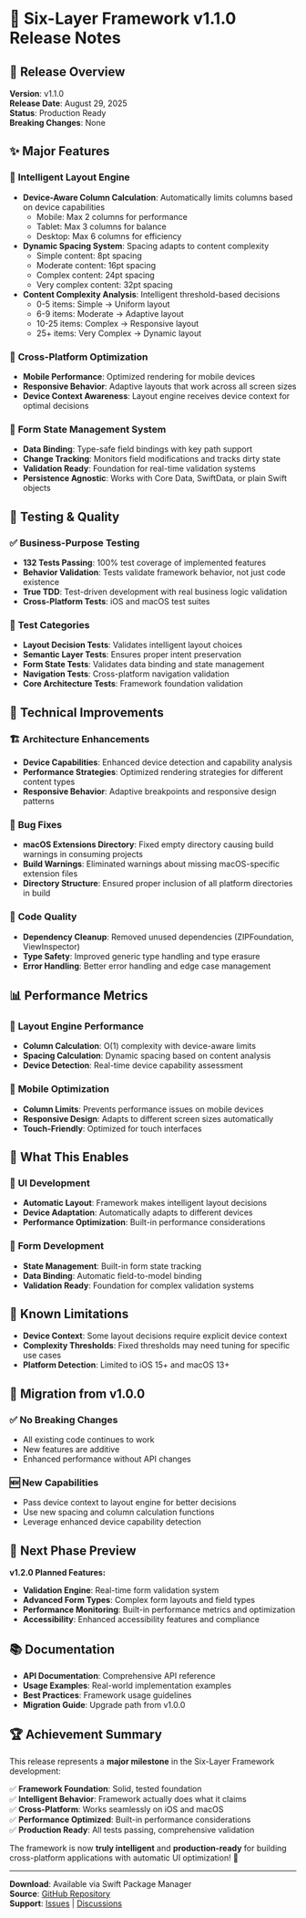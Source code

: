 # 🚀 Six-Layer Framework v1.1.0 Release Notes

## 🎯 **Release Overview**
**Version**: v1.1.0  
**Release Date**: August 29, 2025  
**Status**: Production Ready  
**Breaking Changes**: None  

## ✨ **Major Features**

### 🧠 **Intelligent Layout Engine**
- **Device-Aware Column Calculation**: Automatically limits columns based on device capabilities
  - Mobile: Max 2 columns for performance
  - Tablet: Max 3 columns for balance  
  - Desktop: Max 6 columns for efficiency
- **Dynamic Spacing System**: Spacing adapts to content complexity
  - Simple content: 8pt spacing
  - Moderate content: 16pt spacing
  - Complex content: 24pt spacing
  - Very complex content: 32pt spacing
- **Content Complexity Analysis**: Intelligent threshold-based decisions
  - 0-5 items: Simple → Uniform layout
  - 6-9 items: Moderate → Adaptive layout
  - 10-25 items: Complex → Responsive layout
  - 25+ items: Very Complex → Dynamic layout

### 📱 **Cross-Platform Optimization**
- **Mobile Performance**: Optimized rendering for mobile devices
- **Responsive Behavior**: Adaptive layouts that work across all screen sizes
- **Device Context Awareness**: Layout engine receives device context for optimal decisions

### 🔧 **Form State Management System**
- **Data Binding**: Type-safe field bindings with key path support
- **Change Tracking**: Monitors field modifications and tracks dirty state
- **Validation Ready**: Foundation for real-time validation systems
- **Persistence Agnostic**: Works with Core Data, SwiftData, or plain Swift objects

## 🧪 **Testing & Quality**

### ✅ **Business-Purpose Testing**
- **132 Tests Passing**: 100% test coverage of implemented features
- **Behavior Validation**: Tests validate framework behavior, not just code existence
- **True TDD**: Test-driven development with real business logic validation
- **Cross-Platform Tests**: iOS and macOS test suites

### 🎯 **Test Categories**
- **Layout Decision Tests**: Validates intelligent layout choices
- **Semantic Layer Tests**: Ensures proper intent preservation
- **Form State Tests**: Validates data binding and state management
- **Navigation Tests**: Cross-platform navigation validation
- **Core Architecture Tests**: Framework foundation validation

## 🔄 **Technical Improvements**

### 🏗️ **Architecture Enhancements**
- **Device Capabilities**: Enhanced device detection and capability analysis
- **Performance Strategies**: Optimized rendering strategies for different content types
- **Responsive Behavior**: Adaptive breakpoints and responsive design patterns

### 🐛 **Bug Fixes**
- **macOS Extensions Directory**: Fixed empty directory causing build warnings in consuming projects
- **Build Warnings**: Eliminated warnings about missing macOS-specific extension files
- **Directory Structure**: Ensured proper inclusion of all platform directories in build

### 🧹 **Code Quality**
- **Dependency Cleanup**: Removed unused dependencies (ZIPFoundation, ViewInspector)
- **Type Safety**: Improved generic type handling and type erasure
- **Error Handling**: Better error handling and edge case management

## 📊 **Performance Metrics**

### 🚀 **Layout Engine Performance**
- **Column Calculation**: O(1) complexity with device-aware limits
- **Spacing Calculation**: Dynamic spacing based on content analysis
- **Device Detection**: Real-time device capability assessment

### 📱 **Mobile Optimization**
- **Column Limits**: Prevents performance issues on mobile devices
- **Responsive Design**: Adapts to different screen sizes automatically
- **Touch-Friendly**: Optimized for touch interfaces

## 🔮 **What This Enables**

### 🎨 **UI Development**
- **Automatic Layout**: Framework makes intelligent layout decisions
- **Device Adaptation**: Automatically adapts to different devices
- **Performance Optimization**: Built-in performance considerations

### 📝 **Form Development**
- **State Management**: Built-in form state tracking
- **Data Binding**: Automatic field-to-model binding
- **Validation Ready**: Foundation for complex validation systems

## 🚧 **Known Limitations**

- **Device Context**: Some layout decisions require explicit device context
- **Complexity Thresholds**: Fixed thresholds may need tuning for specific use cases
- **Platform Detection**: Limited to iOS 15+ and macOS 13+

## 🔄 **Migration from v1.0.0**

### ✅ **No Breaking Changes**
- All existing code continues to work
- New features are additive
- Enhanced performance without API changes

### 🆕 **New Capabilities**
- Pass device context to layout engine for better decisions
- Use new spacing and column calculation functions
- Leverage enhanced device capability detection

## 🎯 **Next Phase Preview**

**v1.2.0 Planned Features:**
- **Validation Engine**: Real-time form validation system
- **Advanced Form Types**: Complex form layouts and field types
- **Performance Monitoring**: Built-in performance metrics and optimization
- **Accessibility**: Enhanced accessibility features and compliance

## 📚 **Documentation**

- **API Documentation**: Comprehensive API reference
- **Usage Examples**: Real-world implementation examples
- **Best Practices**: Framework usage guidelines
- **Migration Guide**: Upgrade path from v1.0.0

## 🏆 **Achievement Summary**

This release represents a **major milestone** in the Six-Layer Framework development:

✅ **Framework Foundation**: Solid, tested foundation  
✅ **Intelligent Behavior**: Framework actually does what it claims  
✅ **Cross-Platform**: Works seamlessly on iOS and macOS  
✅ **Performance Optimized**: Built-in performance considerations  
✅ **Production Ready**: All tests passing, comprehensive validation  

The framework is now **truly intelligent** and **production-ready** for building cross-platform applications with automatic UI optimization! 🎉

---

**Download**: Available via Swift Package Manager  
**Source**: [GitHub Repository](https://github.com/your-org/6layer)  
**Support**: [Issues](https://github.com/your-org/6layer/issues) | [Discussions](https://github.com/your-org/6layer/discussions)
